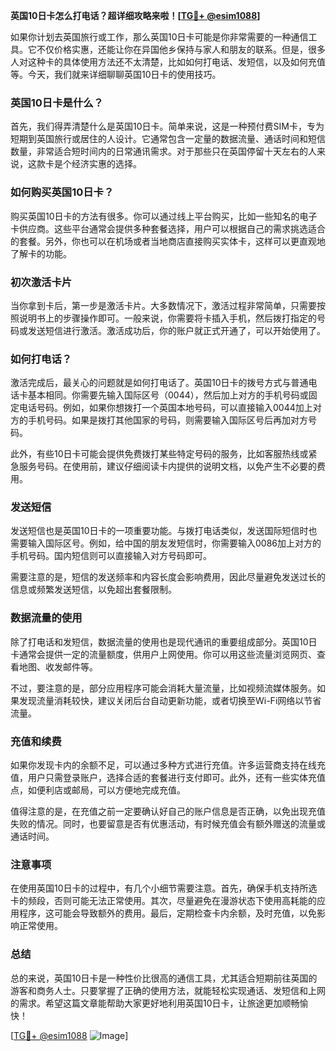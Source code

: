 **英国10日卡怎么打电话？超详细攻略来啦！[[TG💪+ @esim1088](https://t.me/s/esim1088)]**

如果你计划去英国旅行或工作，那么英国10日卡可能是你非常需要的一种通信工具。它不仅价格实惠，还能让你在异国他乡保持与家人和朋友的联系。但是，很多人对这种卡的具体使用方法还不太清楚，比如如何打电话、发短信，以及如何充值等。今天，我们就来详细聊聊英国10日卡的使用技巧。

### 英国10日卡是什么？

首先，我们得弄清楚什么是英国10日卡。简单来说，这是一种预付费SIM卡，专为短期到英国旅行或居住的人设计。它通常包含一定量的数据流量、通话时间和短信数量，非常适合短时间内的日常通讯需求。对于那些只在英国停留十天左右的人来说，这款卡是个经济实惠的选择。

### 如何购买英国10日卡？

购买英国10日卡的方法有很多。你可以通过线上平台购买，比如一些知名的电子卡供应商。这些平台通常会提供多种套餐选择，用户可以根据自己的需求挑选适合的套餐。另外，你也可以在机场或者当地商店直接购买实体卡，这样可以更直观地了解卡的功能。

### 初次激活卡片

当你拿到卡后，第一步是激活卡片。大多数情况下，激活过程非常简单，只需要按照说明书上的步骤操作即可。一般来说，你需要将卡插入手机，然后拨打指定的号码或发送短信进行激活。激活成功后，你的账户就正式开通了，可以开始使用了。

### 如何打电话？

激活完成后，最关心的问题就是如何打电话了。英国10日卡的拨号方式与普通电话卡基本相同。你需要先输入国际区号（0044），然后加上对方的手机号码或固定电话号码。例如，如果你想拨打一个英国本地号码，可以直接输入0044加上对方的手机号码。如果是拨打其他国家的号码，则需要输入国际区号后再加对方号码。

此外，有些10日卡可能会提供免费拨打某些特定号码的服务，比如客服热线或紧急服务号码。在使用前，建议仔细阅读卡内提供的说明文档，以免产生不必要的费用。

### 发送短信

发送短信也是英国10日卡的一项重要功能。与拨打电话类似，发送国际短信时也需要输入国际区号。例如，给中国的朋友发短信时，你需要输入0086加上对方的手机号码。国内短信则可以直接输入对方号码即可。

需要注意的是，短信的发送频率和内容长度会影响费用，因此尽量避免发送过长的信息或频繁发送短信，以免超出套餐限制。

### 数据流量的使用

除了打电话和发短信，数据流量的使用也是现代通讯的重要组成部分。英国10日卡通常会提供一定的流量额度，供用户上网使用。你可以用这些流量浏览网页、查看地图、收发邮件等。

不过，要注意的是，部分应用程序可能会消耗大量流量，比如视频流媒体服务。如果发现流量消耗较快，建议关闭后台自动更新功能，或者切换至Wi-Fi网络以节省流量。

### 充值和续费

如果你发现卡内的余额不足，可以通过多种方式进行充值。许多运营商支持在线充值，用户只需登录账户，选择合适的套餐进行支付即可。此外，还有一些实体充值点，如便利店或邮局，可以方便地完成充值。

值得注意的是，在充值之前一定要确认好自己的账户信息是否正确，以免出现充值失败的情况。同时，也要留意是否有优惠活动，有时候充值会有额外赠送的流量或通话时间。

### 注意事项

在使用英国10日卡的过程中，有几个小细节需要注意。首先，确保手机支持所选卡的频段，否则可能无法正常使用。其次，尽量避免在漫游状态下使用高耗能的应用程序，这可能会导致额外的费用。最后，定期检查卡内余额，及时充值，以免影响正常使用。

### 总结

总的来说，英国10日卡是一种性价比很高的通信工具，尤其适合短期前往英国的游客和商务人士。只要掌握了正确的使用方法，就能轻松实现通话、发短信和上网的需求。希望这篇文章能帮助大家更好地利用英国10日卡，让旅途更加顺畅愉快！

[[TG💪+ @esim1088](https://t.me/s/esim1088) ![Image](https://i.postimg.cc/4NQfJmqS/Snipaste-2025-05-13-00-14-12.png)]